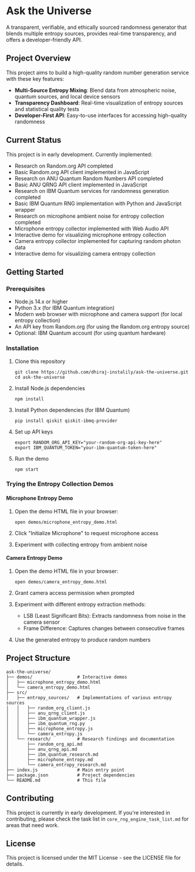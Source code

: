 # Ask the Universe

A transparent, verifiable, and ethically sourced randomness generator that blends multiple entropy sources, provides real-time transparency, and offers a developer-friendly API.

## Project Overview

This project aims to build a high-quality random number generation service with these key features:

- **Multi-Source Entropy Mixing**: Blend data from atmospheric noise, quantum sources, and local device sensors
- **Transparency Dashboard**: Real-time visualization of entropy sources and statistical quality tests
- **Developer-First API**: Easy-to-use interfaces for accessing high-quality randomness

## Current Status

This project is in early development. Currently implemented:

- Research on Random.org API completed
- Basic Random.org API client implemented in JavaScript
- Research on ANU Quantum Random Numbers API completed
- Basic ANU QRNG API client implemented in JavaScript
- Research on IBM Quantum services for randomness generation completed
- Basic IBM Quantum RNG implementation with Python and JavaScript wrapper
- Research on microphone ambient noise for entropy collection completed
- Microphone entropy collector implemented with Web Audio API
- Interactive demo for visualizing microphone entropy collection
- Camera entropy collector implemented for capturing random photon data
- Interactive demo for visualizing camera entropy collection

## Getting Started

### Prerequisites

- Node.js 14.x or higher
- Python 3.x (for IBM Quantum integration)
- Modern web browser with microphone and camera support (for local entropy collection)
- An API key from Random.org (for using the Random.org entropy source)
- Optional: IBM Quantum account (for using quantum hardware)

### Installation

1. Clone this repository

   ```
   git clone https://github.com/dhiraj-instalily/ask-the-universe.git
   cd ask-the-universe
   ```

2. Install Node.js dependencies

   ```
   npm install
   ```

3. Install Python dependencies (for IBM Quantum)

   ```
   pip install qiskit qiskit-ibmq-provider
   ```

4. Set up API keys

   ```
   export RANDOM_ORG_API_KEY="your-random-org-api-key-here"
   export IBM_QUANTUM_TOKEN="your-ibm-quantum-token-here"
   ```

5. Run the demo
   ```
   npm start
   ```

### Trying the Entropy Collection Demos

#### Microphone Entropy Demo

1. Open the demo HTML file in your browser:

   ```
   open demos/microphone_entropy_demo.html
   ```

2. Click "Initialize Microphone" to request microphone access

3. Experiment with collecting entropy from ambient noise

#### Camera Entropy Demo

1. Open the demo HTML file in your browser:

   ```
   open demos/camera_entropy_demo.html
   ```

2. Grant camera access permission when prompted

3. Experiment with different entropy extraction methods:

   - LSB (Least Significant Bits): Extracts randomness from noise in the camera sensor
   - Frame Difference: Captures changes between consecutive frames

4. Use the generated entropy to produce random numbers

## Project Structure

```
ask-the-universe/
├── demos/                 # Interactive demos
│   ├── microphone_entropy_demo.html
│   └── camera_entropy_demo.html
├── src/
│   ├── entropy_sources/   # Implementations of various entropy sources
│   │   ├── random_org_client.js
│   │   ├── anu_qrng_client.js
│   │   ├── ibm_quantum_wrapper.js
│   │   ├── ibm_quantum_rng.py
│   │   ├── microphone_entropy.js
│   │   └── camera_entropy.js
│   └── research/          # Research findings and documentation
│       ├── random_org_api.md
│       ├── anu_qrng_api.md
│       ├── ibm_quantum_research.md
│       ├── microphone_entropy.md
│       └── camera_entropy_research.md
├── index.js               # Main entry point
├── package.json           # Project dependencies
└── README.md              # This file
```

## Contributing

This project is currently in early development. If you're interested in contributing, please check the task list in `core_rng_engine_task_list.md` for areas that need work.

## License

This project is licensed under the MIT License - see the LICENSE file for details.